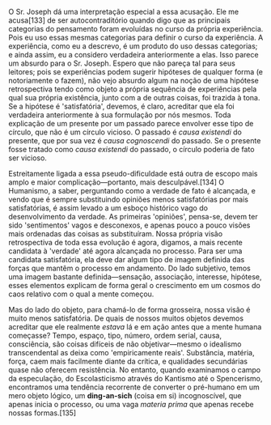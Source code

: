 O Sr. Joseph dá uma interpretação especial a essa acusação. Ele me acusa[133] de ser autocontraditório quando digo que as principais categorias do pensamento foram evoluídas no curso da própria experiência. Pois eu uso essas mesmas categorias para definir o curso da experiência. A experiência, como eu a descrevo, é um produto do uso dessas categorias; e ainda assim, eu a considero verdadeira anteriormente a elas. Isso parece um absurdo para o Sr. Joseph. Espero que não pareça tal para seus leitores; pois se experiências podem sugerir hipóteses de qualquer forma (e notoriamente o fazem), não vejo absurdo algum na noção de uma hipótese retrospectiva tendo como objeto a própria sequência de experiências pela qual sua própria existência, junto com a de outras coisas, foi trazida à tona. Se a hipótese é 'satisfatória', devemos, é claro, acreditar que ela foi verdadeira anteriormente à sua formulação por nós mesmos. Toda explicação de um presente por um passado parece envolver esse tipo de círculo, que não é um círculo vicioso. O passado é _causa existendi_ do presente, que por sua vez é _causa cognoscendi_ do passado. Se o presente fosse tratado como _causa existendi_ do passado, o círculo poderia de fato ser vicioso.

Estreitamente ligada a essa pseudo-dificuldade está outra de escopo mais amplo e maior complicação—portanto, mais desculpável.[134] O Humanismo, a saber, perguntando como a verdade de fato é alcançada, e vendo que é sempre substituindo opiniões menos satisfatórias por mais satisfatórias, é assim levado a um esboço histórico vago do desenvolvimento da verdade. As primeiras 'opiniões', pensa-se, devem ter sido 'sentimentos' vagos e desconexos, e apenas pouco a pouco visões mais ordenadas das coisas as substituíram. Nossa própria visão retrospectiva de toda essa evolução é agora, digamos, a mais recente candidata à 'verdade' até agora alcançada no processo. Para ser uma candidata satisfatória, ela deve dar algum tipo de imagem definida das forças que mantêm o processo em andamento. Do lado subjetivo, temos uma imagem bastante definida—sensação, associação, interesse, hipótese, esses elementos explicam de forma geral o crescimento em um cosmos do caos relativo com o qual a mente começou.

Mas do lado do objeto, para chamá-lo de forma grosseira, nossa visão é muito menos satisfatória. De quais de nossos muitos objetos devemos acreditar que ele realmente _estava_ lá e em ação antes que a mente humana começasse? Tempo, espaço, tipo, número, ordem serial, causa, consciência, são coisas difíceis de não objetivar—mesmo o idealismo transcendental as deixa como 'empiricamente reais'. Substância, matéria, força, caem mais facilmente diante da crítica, e qualidades secundárias quase não oferecem resistência. No entanto, quando examinamos o campo da especulação, do Escolasticismo através do Kantismo até o Spencerismo, encontramos uma tendência recorrente de converter o pré-humano em um mero objeto lógico, um **ding-an-sich** (coisa em si) incognoscível, que apenas inicia o processo, ou uma vaga _materia prima_ que apenas recebe nossas formas.[135]